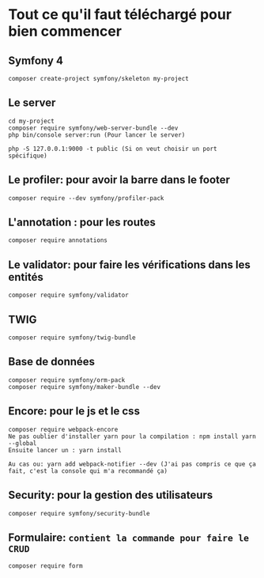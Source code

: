 Tout ce qu'il faut téléchargé pour bien commencer
===

Symfony 4
--
    composer create-project symfony/skeleton my-project

Le server
--
    cd my-project
    composer require symfony/web-server-bundle --dev
    php bin/console server:run (Pour lancer le server)
    
    php -S 127.0.0.1:9000 -t public (Si on veut choisir un port spécifique)
    
Le profiler: pour avoir la barre dans le footer
--
    composer require --dev symfony/profiler-pack
    
L'annotation : pour les routes
--
    composer require annotations

Le validator: pour faire les vérifications dans les entités
--
    composer require symfony/validator
    
TWIG
--
    composer require symfony/twig-bundle

Base de données
--
    composer require symfony/orm-pack
    composer require symfony/maker-bundle --dev
    
Encore: pour le js et le css
--
    composer require webpack-encore
    Ne pas oublier d'installer yarn pour la compilation : npm install yarn --global
    Ensuite lancer un : yarn install
    
    Au cas ou: yarn add webpack-notifier --dev (J'ai pas compris ce que ça fait, c'est la console qui m'a recommandé ça)

Security: pour la gestion des utilisateurs
--
    composer require symfony/security-bundle

Formulaire: `contient la commande pour faire le CRUD`
--
    composer require form
 